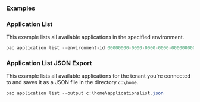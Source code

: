 ### Examples

### Application List

This example lists all available applications in the specified environment.

```powershell
pac application list --environment-id 00000000-0000-0000-0000-000000000000
```

### Application List JSON Export

This example lists all available applications for the tenant you're connected to and saves it as a JSON file in the directory `c:\home`.

```powershell
pac application list --output c:\home\applicationslist.json
```
